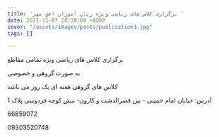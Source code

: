 ```yaml
---
title: 'برگزاری کلاس های ریاضی ویژه زبان آموزان افق مهر '
date: 2021-11-07 20:30:00 +0000
cover: "/assets/images/posts/publication3.jpg"
tags: []

---
```

برگزاری کلاس های ریاضی ویژه تمامی مقاطع

به صورت گروهی و خصوصی

کلاس های گروهی هفته ای یک روز می باشد

آدرس: خیابان امام خمینی - بین قصرالدشت و کارون- نبش کوچه فردوسی پلاک 1

66859072

09303520748